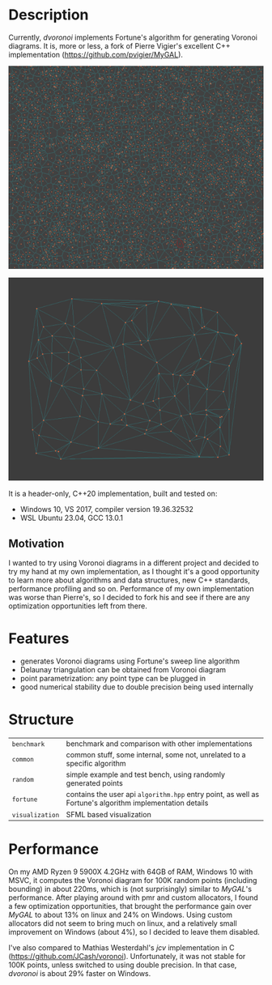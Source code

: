 # Description
Currently, *dvoronoi* implements Fortune's algorithm for generating Voronoi diagrams. It is, more or less, a fork of Pierre Vigier's excellent C++ implementation (https://github.com/pvigier/MyGAL).

![dvoronoi example](./images/dvoronoi_20230712_01.png)

![delaunay example](./images/delaunay_20230723_01.png)

It is a header-only, C++20 implementation, built and tested on:
- Windows 10, VS 2017, compiler version 19.36.32532
- WSL Ubuntu 23.04, GCC 13.0.1

## Motivation
I wanted to try using Voronoi diagrams in a different project and decided to try my hand at my own implementation, as I thought it's a good opportunity to learn more about algorithms and data structures, new C++ standards, performance profiling and so on.
Performance of my own implementation was worse than Pierre's, so I decided to fork his and see if there are any optimization opportunities left from there.

# Features
- generates Voronoi diagrams using Fortune's sweep line algorithm
- Delaunay triangulation can be obtained from Voronoi diagram
- point parametrization: any point type can be plugged in
- good numerical stability due to double precision being used internally

# Structure
|                 |                                                                                                          |
|-----------------|----------------------------------------------------------------------------------------------------------|
| `benchmark`     | benchmark and comparison with other implementations                                                      |
| `common`        | common stuff, some internal, some not, unrelated to a specific algorithm                                 |
| `random`        | simple example and test bench, using randomly generated points                                           |
| `fortune`       | contains the user api `algorithm.hpp` entry point, as well as Fortune's algorithm implementation details |
| `visualization` | SFML based visualization                                                                                 |
 
# Performance
On my AMD Ryzen 9 5900X 4.2GHz with 64GB of RAM, Windows 10 with MSVC, it computes the Voronoi diagram for 100K random points (including bounding) in about 220ms, which is (not surprisingly) similar to *MyGAL*'s performance.
After playing around with pmr and custom allocators, I found a few optimization opportunities, that brought the performance gain over *MyGAL* to about 13% on linux and 24% on Windows. Using custom allocators did not seem to bring much on linux, and a relatively small improvement on Windows (about 4%), so I decided to leave them disabled.

I've also compared to Mathias Westerdahl's *jcv* implementation in C (https://github.com/JCash/voronoi). Unfortunately, it was not stable for 100K points, unless switched to using double precision. In that case, *dvoronoi* is about 29% faster on Windows.  
